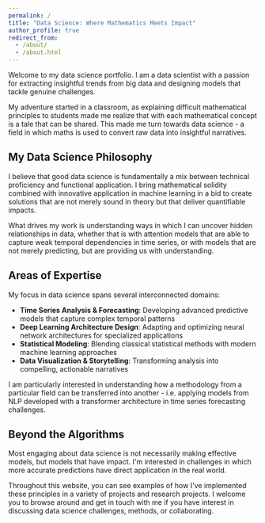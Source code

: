 ```yaml
---
permalink: /
title: "Data Science: Where Mathematics Meets Impact"
author_profile: true
redirect_from: 
  - /about/
  - /about.html
---
```


Welcome to my data science portfolio. I am a data scientist with a passion for extracting insightful trends from big data and designing models that tackle genuine challenges.

My adventure started in a classroom, as explaining difficult mathematical principles to students made me realize that with each mathematical concept is a tale that can be shared.
This made me turn towards data science - a field in which maths is used to convert raw data into insightful narratives.


## My Data Science Philosophy

I believe that good data science is fundamentally a mix between technical proficiency and functional application. I bring mathematical solidity combined with innovative application
in machine learning in a bid to create solutions that are not merely sound in theory but that deliver quantifiable impacts.

What drives my work is understanding ways in which I can uncover hidden relationships in data, whether that is with attention models that are able to capture weak temporal
dependencies in time series, or with models that are not merely predicting, but are providing us with understanding.

## Areas of Expertise

My focus in data science spans several interconnected domains:

- **Time Series Analysis & Forecasting**: Developing advanced predictive models that capture complex temporal patterns
- **Deep Learning Architecture Design**: Adapting and optimizing neural network architectures for specialized applications
- **Statistical Modeling**: Blending classical statistical methods with modern machine learning approaches
- **Data Visualization & Storytelling**: Transforming analysis into compelling, actionable narratives

I am particularly interested in understanding how a methodology from a particular field can be transferred into another - i.e. applying models from NLP developed with a transformer
architecture in time series forecasting challenges.

## Beyond the Algorithms

Most engaging about data science is not necessarily making effective models, but models that have impact. I'm interested in challenges in which more accurate predictions have direct application in the real world.

Throughout this website, you can see examples of how I've implemented these principles in a variety of projects and research projects.
I welcome you to browse around and get in touch with me if you have interest in discussing data science challenges, methods, or collaborating.
